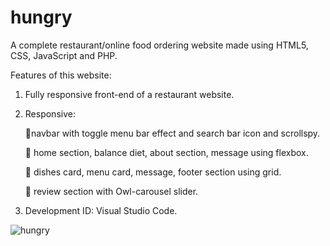<h1>hungry</h1>

A complete restaurant/online food ordering website made using HTML5, CSS, JavaScript and PHP. 

Features of this website:
1) Fully responsive front-end of a restaurant website.
2) Responsive:

      🔸️navbar with toggle menu bar effect and search bar icon and scrollspy.

      🔸️ home section, balance diet, about section, message using flexbox.

      🔸️ dishes card, menu card, message, footer section using grid.

      🔸️ review section with Owl-carousel slider.

3) Development ID: Visual Studio Code. 

![hungry](https://user-images.githubusercontent.com/88545150/145709650-0b313d77-2020-4046-aafc-94cadd072617.png)
